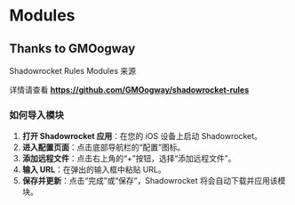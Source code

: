 # Modules

## Thanks to GMOogway
Shadowrocket Rules Modules 来源

详情请查看 **https://github.com/GMOogway/shadowrocket-rules**

### 如何导入模块

1.  **打开 Shadowrocket 应用**：在您的 iOS 设备上启动 Shadowrocket。
2.  **进入配置页面**：点击底部导航栏的“配置”图标。
3.  **添加远程文件**：点击右上角的“+”按钮，选择“添加远程文件”。
4.  **输入 URL**：在弹出的输入框中粘贴 URL。
5.  **保存并更新**：点击“完成”或“保存”，Shadowrocket 将会自动下载并应用该模块。
